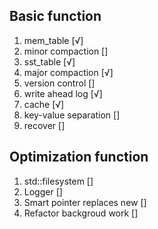 ## Basic function

1. mem_table [√]
2. minor compaction []
3. sst_table [√]
4. major compaction [√]
5. version control []
6. write ahead log [√]
7. cache [√]
8. key-value separation []
9. recover []


## Optimization function
1. std::filesystem []
2. Logger   []
3. Smart pointer replaces new []
4. Refactor backgroud work []